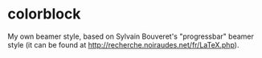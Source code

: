 colorblock
==========

My own beamer style, based on Sylvain Bouveret's "progressbar" 
beamer style (it can be found at http://recherche.noiraudes.net/fr/LaTeX.php).

